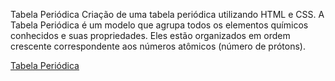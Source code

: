 Tabela Periódica
Criação de uma tabela periódica utilizando HTML e CSS. A Tabela Periódica é um modelo que agrupa todos os elementos químicos conhecidos e suas propriedades. Eles estão organizados em ordem crescente correspondente aos números atômicos (número de prótons).

[Tabela Periódica](https://jerberthrocha.github.io/tabela-periodica/)

